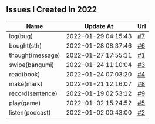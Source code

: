 ## Issues I Created In 2022

| Name | Update At | Url |
| ---- | ---- | ---- |
| log(bug) | 2022-01-29 04:15:43 | [#7](https://github.com/bGZoCg/2022/issues/7) |
| bought(sth) | 2022-01-28 08:37:46 | [#6](https://github.com/bGZoCg/2022/issues/6) |
| thought(message) | 2022-01-27 17:55:11 | [#1](https://github.com/bGZoCg/2022/issues/1) |
| swipe(bangumi) | 2022-01-24 11:10:04 | [#3](https://github.com/bGZoCg/2022/issues/3) |
| read(book) | 2022-01-24 07:03:20 | [#4](https://github.com/bGZoCg/2022/issues/4) |
| make(mark) | 2022-01-21 12:16:07 | [#8](https://github.com/bGZoCg/2022/issues/8) |
| record(sentence) | 2022-01-19 02:53:12 | [#9](https://github.com/bGZoCg/2022/issues/9) |
| play(game) | 2022-01-02 15:24:52 | [#5](https://github.com/bGZoCg/2022/issues/5) |
| listen(podcast) | 2022-01-02 00:43:00 | [#2](https://github.com/bGZoCg/2022/issues/2) |
